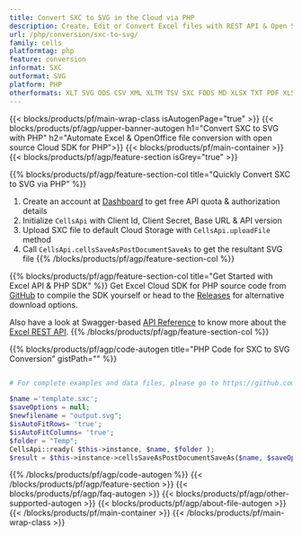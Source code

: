 ```yaml
---
title: Convert SXC to SVG in the Cloud via PHP 
description: Create, Edit or Convert Excel files with REST API & Open Source PHP SDK
url: /php/conversion/sxc-to-svg/
family: cells
platformtag: php
feature: conversion
informat: SXC
outformat: SVG
platform: PHP
otherformats: XLT SVG ODS CSV XML XLTM TSV SXC FODS MD XLSX TXT PDF XLSM XPS XLSB 
---
```


{{< blocks/products/pf/main-wrap-class isAutogenPage="true" >}}
{{< blocks/products/pf/agp/upper-banner-autogen h1="Convert SXC to SVG with PHP" h2="Automate Excel & OpenOffice file conversion with open source Cloud SDK for PHP">}}
{{< blocks/products/pf/main-container >}}
{{< blocks/products/pf/agp/feature-section isGrey="true" >}}

{{% blocks/products/pf/agp/feature-section-col title="Quickly Convert SXC to SVG via PHP" %}}
1. Create an account at <a href="https://dashboard.aspose.cloud/">Dashboard</a> to get free API quota & authorization details
1. Initialize ```CellsApi``` with Client Id, Client Secret, Base URL & API version
1. Upload SXC file to default Cloud Storage with ```CellsApi.uploadFile``` method
1. Call ```CellsApi.cellsSaveAsPostDocumentSaveAs``` to get the resultant SVG file
{{% /blocks/products/pf/agp/feature-section-col %}}

{{% blocks/products/pf/agp/feature-section-col title="Get Started with Excel API & PHP SDK" %}}
Get Excel Cloud SDK for PHP source code from [GitHub](https://github.com/aspose-cells-cloud/aspose-cells-cloud-php) to compile the SDK yourself or head to the [Releases](https://releases.aspose.cloud/) for alternative download options. 

Also have a look at Swagger-based [API Reference](https://apireference.aspose.cloud/cells/) to know more about the [Excel REST API](https://products.aspose.cloud/cells/curl/).
{{% /blocks/products/pf/agp/feature-section-col %}}

{{% blocks/products/pf/agp/code-autogen title="PHP Code for SXC to SVG Conversion" gistPath="" %}}
```php

# For complete examples and data files, please go to https://github.com/aspose-cells-cloud/aspose-cells-cloud-php

$name ='template.sxc';    
$saveOptions = null;
$newfilename = "output.svg";
$isAutoFitRows= 'true';
$isAutoFitColumns= 'true';
$folder = "Temp";
CellsApi::ready( $this->instance, $name, $folder );
$result = $this->instance->cellsSaveAsPostDocumentSaveAs($name, $saveOptions, $newfilename, $isAutoFitRows, $isAutoFitColumns, $folder);
```
{{% /blocks/products/pf/agp/code-autogen %}}
{{< /blocks/products/pf/agp/feature-section >}}
{{< blocks/products/pf/agp/faq-autogen >}}
{{< blocks/products/pf/agp/other-supported-autogen >}}
{{< blocks/products/pf/agp/about-file-autogen >}}
{{< /blocks/products/pf/main-container >}}
{{< /blocks/products/pf/main-wrap-class >}}